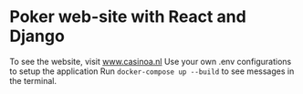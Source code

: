 # Poker web-site with React and Django

To see the website, visit www.casinoa.nl
Use your own .env configurations to setup the application
Run `docker-compose up --build` to see messages in the terminal.


